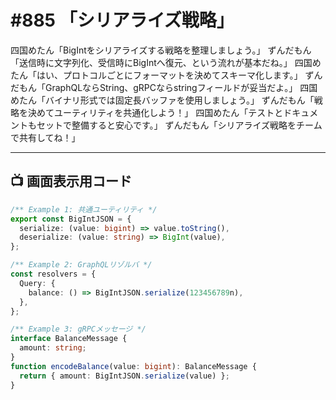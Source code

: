 # #885 「シリアライズ戦略」

四国めたん「BigIntをシリアライズする戦略を整理しましょう。」
ずんだもん「送信時に文字列化、受信時にBigIntへ復元、という流れが基本だね。」
四国めたん「はい、プロトコルごとにフォーマットを決めてスキーマ化します。」
ずんだもん「GraphQLならString、gRPCならstringフィールドが妥当だよ。」
四国めたん「バイナリ形式では固定長バッファを使用しましょう。」
ずんだもん「戦略を決めてユーティリティを共通化しよう！」
四国めたん「テストとドキュメントもセットで整備すると安心です。」
ずんだもん「シリアライズ戦略をチームで共有してね！」

---

## 📺 画面表示用コード

```typescript
/** Example 1: 共通ユーティリティ */
export const BigIntJSON = {
  serialize: (value: bigint) => value.toString(),
  deserialize: (value: string) => BigInt(value),
};

/** Example 2: GraphQLリゾルバ */
const resolvers = {
  Query: {
    balance: () => BigIntJSON.serialize(123456789n),
  },
};

/** Example 3: gRPCメッセージ */
interface BalanceMessage {
  amount: string;
}
function encodeBalance(value: bigint): BalanceMessage {
  return { amount: BigIntJSON.serialize(value) };
}
```
